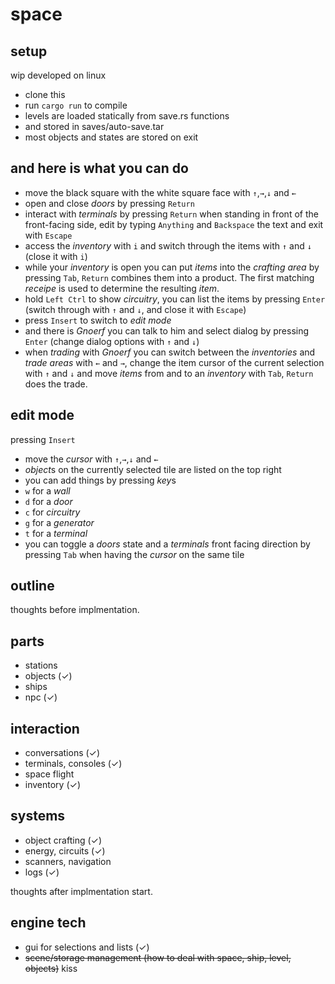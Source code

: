 space
=====

setup
-----

wip
developed on linux

* clone this
* run `cargo run` to compile
* levels are loaded statically from save.rs functions
* and stored in saves/auto-save.tar
* most objects and states are stored on exit

and here is what you can do
---------------------------

* move the black square with the white square face with `↑`,`→`,`↓` and `←`
* open and close *doors* by pressing `Return`
* interact with *terminals* by pressing `Return` when standing in front of the front-facing side, edit by typing `Anything` and `Backspace` the text and exit with `Escape`
* access the *inventory* with `i` and switch through the items with `↑` and `↓` (close it with `i`)
* while your *inventory* is open you can put *items* into the *crafting area* by pressing `Tab`, `Return` combines them into a product. The first matching *receipe* is used to determine the resulting *item*.
* hold `Left Ctrl` to show *circuitry*, you can list the items by pressing `Enter` (switch through with `↑` and `↓`, and close it with `Escape`)
* press `Insert` to switch to *edit mode*
* and there is *Gnoerf* you can talk to him and select dialog by pressing `Enter` (change dialog options with `↑` and `↓`)
* when *trading* with *Gnoerf* you can switch between the *inventories* and *trade areas* with `←` and `→`, change the item cursor of the current selection with `↑` and `↓` and move *items* from and to an *inventory* with `Tab`, `Return` does the trade.

edit mode
---------

pressing `Insert`

* move the *cursor* with `↑`,`→`,`↓` and `←`
* *object*s on the currently selected tile are listed on the top right
* you can add things by pressing *key*s
* `w` for a *wall*
* `d` for a *door*
* `c` for *circuitry*
* `g` for a *generator*
* `t` for a *terminal*
* you can toggle a *doors* state and a *terminals* front facing direction by pressing `Tab` when having the *cursor* on the same tile

outline
-------

thoughts before implmentation.

parts
-----

* stations
* objects (✓)
* ships
* npc (✓)

interaction
-----------

* conversations (✓)
* terminals, consoles (✓)
* space flight
* inventory (✓)

systems
-------

* object crafting (✓)
* energy, circuits (✓)
* scanners, navigation
* logs (✓)

thoughts after implmentation start.

engine tech
-----------

* gui for selections and lists (✓)
* ~~scene/storage management (how to deal with space, ship, level, objects)~~ kiss